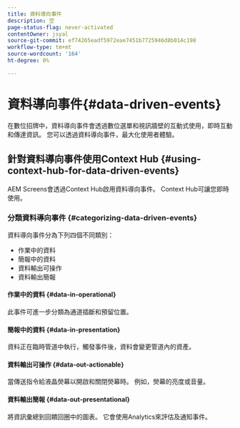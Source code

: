 ```yaml
---
title: 資料導向事件
description: 空
page-status-flag: never-activated
contentOwner: jsyal
source-git-commit: ef74265eadf5972eae7451b7725946d8b014c198
workflow-type: tm+mt
source-wordcount: '164'
ht-degree: 0%

---
```



# 資料導向事件{#data-driven-events}

在數位招牌中，資料導向事件會透過數位選單和視訊牆壁的互動式使用，即時互動和傳達資訊。 您可以透過資料導向事件，最大化使用者體驗。

## 針對資料導向事件使用Context Hub {#using-context-hub-for-data-driven-events}

AEM Screens會透過Context Hub啟用資料導向事件。 Context Hub可讓您即時使用。

### 分類資料導向事件 {#categorizing-data-driven-events}

資料導向事件分為下列四個不同類別：

* 作業中的資料
* 簡報中的資料
* 資料輸出可操作
* 資料輸出簡報

#### 作業中的資料 {#data-in-operational}

此事件可進一步分類為通道插斷和預留位置。

#### 簡報中的資料 {#data-in-presentation}

資料正在臨時管道中執行，觸發事件後，資料會變更管道內的資產。

#### 資料輸出可操作 {#data-out-actionable}

當傳送指令給液晶熒幕以開啟和關閉熒幕時。 例如，熒幕的亮度或音量。

#### 資料輸出簡報 {#data-out-presentational}

將資訊彙總到回饋回圈中的圖表。 它會使用Analytics來評估及通知事件。
